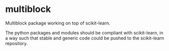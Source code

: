 multiblock
==========

Multiblock package working on top of scikit-learn.

The python packages and modules should be compliant with scikit-learn, in a way such that stable and generic code could be pushed to the scikit-learn repository.
